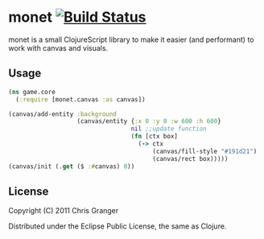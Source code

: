 # monet [![Build Status](https://secure.travis-ci.org/rm-hull/monet.png)](http://travis-ci.org/rm-hull/monet)


monet is a small ClojureScript library to make it easier (and
performant) to work with canvas and visuals. 

## Usage

```clojure
(ns game.core
  (:require [monet.canvas :as canvas])

(canvas/add-entity :background
                   (canvas/entity {:x 0 :y 0 :w 600 :h 600}
                                  nil ;;update function
                                  (fn [ctx box]
                                    (-> ctx
                                        (canvas/fill-style "#191d21")
                                        (canvas/rect box)))))
(canvas/init (.get ($ :#canvas) 0))
```

## License

Copyright (C) 2011 Chris Granger

Distributed under the Eclipse Public License, the same as Clojure.
